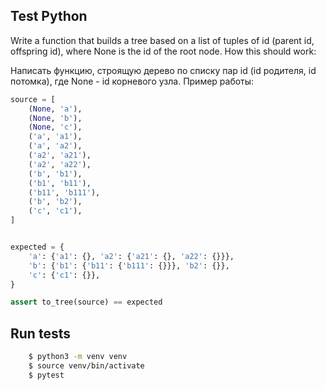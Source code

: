 ## Test Python

Write a function that builds a tree based on a list of tuples of id (parent id, offspring id),
where None is the id of the root node.
How this should work:

Написать функцию, строящую дерево по списку пар id (id родителя, id потомка),
где None - id корневого узла.
Пример работы:

``` python
source = [
    (None, 'a'),
    (None, 'b'),
    (None, 'c'),
    ('a', 'a1'),
    ('a', 'a2'),
    ('a2', 'a21'),
    ('a2', 'a22'),
    ('b', 'b1'),
    ('b1', 'b11'),
    ('b11', 'b111'),
    ('b', 'b2'),
    ('c', 'c1'),
]


expected = {
    'a': {'a1': {}, 'a2': {'a21': {}, 'a22': {}}},
    'b': {'b1': {'b11': {'b111': {}}}, 'b2': {}},
    'c': {'c1': {}},
}

assert to_tree(source) == expected
```

## Run tests
``` bash
    $ python3 -m venv venv
    $ source venv/bin/activate
    $ pytest
   ```